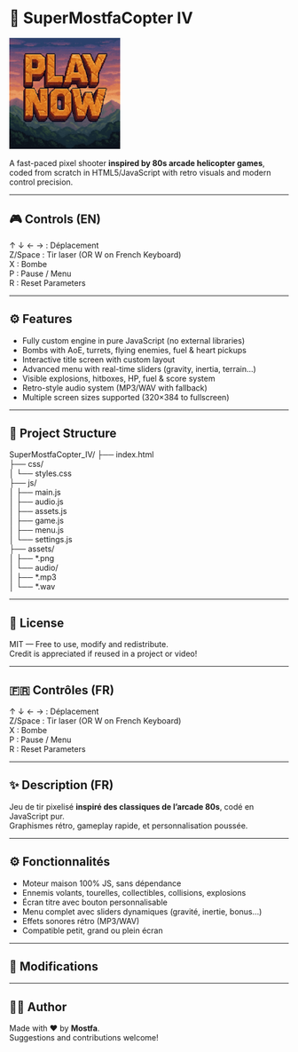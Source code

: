 # 🚁 SuperMostfaCopter IV

<a href="https://lejrimostfa.github.io/SuperMostfaCopter_IV/">
  <img src="https://github.com/lejrimostfa/SuperMostfaCopter_IV/blob/main/PLAYNOW.png?raw=true" alt="" style="max-width: 200px;">
</a>

A fast-paced pixel shooter **inspired by 80s arcade helicopter games**, coded from scratch in HTML5/JavaScript with retro visuals and modern control precision.

---

## 🎮 Controls (EN)

↑ ↓ ← → : Déplacement  
Z/Space : Tir laser (OR W on French Keyboard)  
X       : Bombe  
P       : Pause / Menu  
R       : Reset Parameters  

---

## ⚙️ Features

- Fully custom engine in pure JavaScript (no external libraries)
- Bombs with AoE, turrets, flying enemies, fuel & heart pickups
- Interactive title screen with custom layout
- Advanced menu with real-time sliders (gravity, inertia, terrain...)
- Visible explosions, hitboxes, HP, fuel & score system
- Retro-style audio system (MP3/WAV with fallback)
- Multiple screen sizes supported (320×384 to fullscreen)

---

## 📁 Project Structure

SuperMostfaCopter_IV/
├── index.html  
├── css/  
│   └── styles.css  
├── js/  
│   ├── main.js  
│   ├── audio.js  
│   ├── assets.js  
│   ├── game.js  
│   ├── menu.js  
│   └── settings.js  
├── assets/  
│   ├── *.png  
│   └── audio/  
│       ├── *.mp3  
│       └── *.wav  

---

## 📜 License

MIT — Free to use, modify and redistribute.  
Credit is appreciated if reused in a project or video!

---

## 🇫🇷 Contrôles (FR)

↑ ↓ ← → : Déplacement  
Z/Space : Tir laser (OR W on French Keyboard)  
X       : Bombe  
P       : Pause / Menu  
R       : Reset Parameters  

---

## ✨ Description (FR)

Jeu de tir pixelisé **inspiré des classiques de l’arcade 80s**, codé en JavaScript pur.  
Graphismes rétro, gameplay rapide, et personnalisation poussée.


---

## ⚙️ Fonctionnalités

- Moteur maison 100% JS, sans dépendance  
- Ennemis volants, tourelles, collectibles, collisions, explosions  
- Écran titre avec bouton personnalisable  
- Menu complet avec sliders dynamiques (gravité, inertie, bonus…)  
- Effets sonores rétro (MP3/WAV)  
- Compatible petit, grand ou plein écran  

---
## 📝 Modifications 


---

## 🧑‍💻 Author

Made with ♥ by **Mostfa**.  
Suggestions and contributions welcome!
